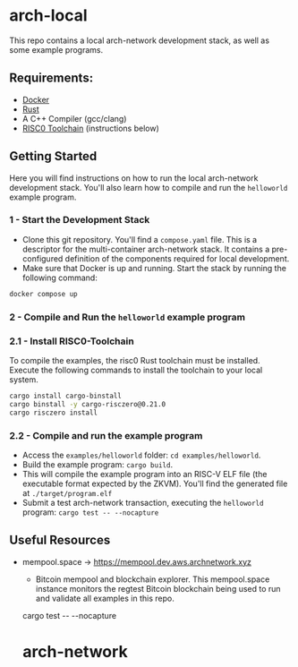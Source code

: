 # arch-local

This repo contains a local arch-network development stack, as well as some example programs.

## Requirements:
- [Docker](https://www.docker.com/)
- [Rust](https://www.rust-lang.org/)
- A C++ Compiler (gcc/clang)
- [RISC0 Toolchain](https://www.risczero.com/) (instructions below)

## Getting Started

Here you will find instructions on how to run the local arch-network development stack. You'll also learn how to compile and run the `helloworld` example program.


### 1 - Start the Development Stack
- Clone this git repository. You'll find a `compose.yaml` file. This is a descriptor for the multi-container arch-network stack. It contains a pre-configured definition of the components required for local development.
- Make sure that Docker is up and running. Start the stack by running the following command:
```bash
docker compose up
```

### 2 - Compile and Run the `helloworld` example program

### 2.1 - Install RISC0-Toolchain

To compile the examples, the risc0 Rust toolchain must be installed. Execute the following commands to install the toolchain to your local system.

```bash
cargo install cargo-binstall
cargo binstall -y cargo-risczero@0.21.0
cargo risczero install
```

### 2.2 - Compile and run the example program
- Access the `examples/helloworld` folder: `cd examples/helloworld`.
- Build the example program: `cargo build`. 
- This will compile the example program into an RISC-V ELF file (the executable format expected by the ZKVM). You'll find the generated file at `./target/program.elf`
- Submit a test arch-network transaction, executing the `helloworld` program: `cargo test -- --nocapture`

## Useful Resources

-  mempool.space -> https://mempool.dev.aws.archnetwork.xyz 
   -  Bitcoin mempool and blockchain explorer. This mempool.space instance monitors the regtest Bitcoin blockchain being used to run and validate all examples in this repo.



   cargo test -- --nocapture
   # arch-network
